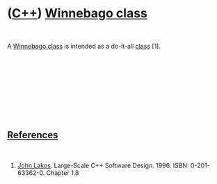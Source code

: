 



 

 

 

 

 

([C++](Cpp.md)) [Winnebago class](CppWinnebagoClass.md)
=========================================================

 

A [Winnebago class](CppWinnebagoClass.md) is intended as a do-it-all
[class](CppClass.md) \[1\].

 

 

 

 

 

[References](CppReferences.md)
-------------------------------

 

1.  [John Lakos](CppJohnLakos.md). Large-Scale C++ Software Design.
    1996. ISBN: 0-201-63362-0. Chapter 1.8

 

 

 

 

 





 



